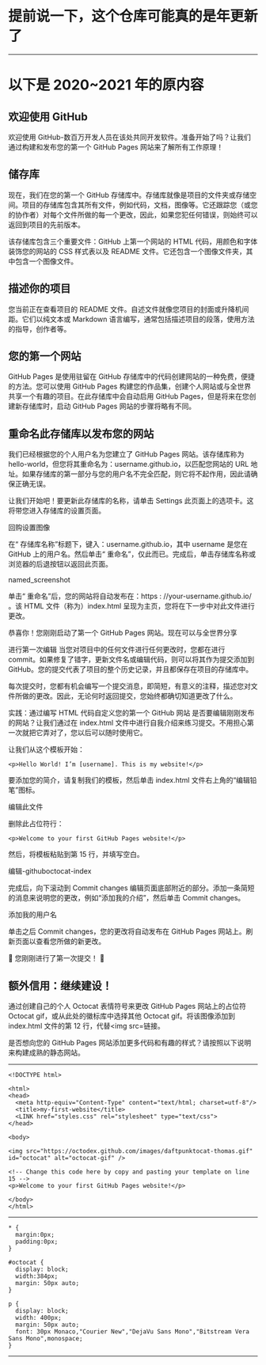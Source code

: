 # 提前说一下，这个仓库可能真的是年更新了

---

# 以下是 2020~2021 年的原内容

## 欢迎使用 GitHub

欢迎使用 GitHub-数百万开发人员在该处共同开发软件。准备开始了吗？让我们通过构建和发布您的第一个 GitHub Pages 网站来了解所有工作原理！

## 储存库

现在，我们在您的第一个 GitHub 存储库中。存储库就像是项目的文件夹或存储空间。项目的存储库包含其所有文件，例如代码，文档，图像等。它还跟踪您（或您的协作者）对每个文件所做的每一个更改，因此，如果您犯任何错误，则始终可以返回到项目的先前版本。

该存储库包含三个重要文件：GitHub 上第一个网站的 HTML 代码，用颜色和字体装饰您的网站的 CSS 样式表以及 README 文件。它还包含一个图像文件夹，其中包含一个图像文件。

## 描述你的项目

您当前正在查看项目的 README 文件。自述文件就像您项目的封面或升降机间距。它们以纯文本或 Markdown 语言编写，通常包括描述项目的段落，使用方法的指导，创作者等。

## 您的第一个网站

GitHub Pages 是使用驻留在 GitHub 存储库中的代码创建网站的一种免费，便捷的方法。您可以使用 GitHub Pages 构建您的作品集，创建个人网站或与全世界共享一个有趣的项目。在此存储库中会自动启用 GitHub Pages，但是将来在您创建新存储库时，启动 GitHub Pages 网站的步骤将略有不同。

## 重命名此存储库以发布您的网站

我们已经根据您的个人用户名为您建立了 GitHub Pages 网站。该存储库称为 hello-world，但您将其重命名为：username.github.io，以匹配您网站的 URL 地址。如果存储库的第一部分与您的用户名不完全匹配，则它将不起作用，因此请确保正确无误。

让我们开始吧！要更新此存储库的名称，请单击 Settings 此页面上的选项卡。这将带您进入存储库的设置页面。

回购设置图像

在“ 存储库名称”标题下，键入：username.github.io，其中 username 是您在 GitHub 上的用户名。然后单击“ 重命名”，仅此而已。完成后，单击存储库名称或浏览器的后退按钮以返回此页面。

named_screenshot

单击“ 重命名”后，您的网站将自动发布在：https : //your-username.github.io/
。该 HTML 文件（称为）index.html 呈现为主页，您将在下一步中对此文件进行更改。

恭喜你！您刚刚启动了第一个 GitHub Pages 网站。现在可以与全世界分享

进行第一次编辑
当您对项目中的任何文件进行任何更改时，您都在进行 commit。如果修复了错字，更新文件名或编辑代码，则可以将其作为提交添加到 GitHub。您的提交代表了项目的整个历史记录，并且都保存在项目的存储库中。

每次提交时，您都有机会编写一个提交消息，即简短，有意义的注释，描述您对文件所做的更改。因此，无论何时返回提交，您始终都确切知道更改了什么。

实践：通过编写 HTML 代码自定义您的第一个 GitHub 网站
是否要编辑刚刚发布的网站？让我们通过在 index.html 文件中进行自我介绍来练习提交。不用担心第一次就把它弄对了，您以后可以随时使用它。

让我们从这个模板开始：

```
<p>Hello World! I’m [username]. This is my website!</p>
```

要添加您的简介，请复制我们的模板，然后单击 index.html 文件右上角的“编辑铅笔”图标。

编辑此文件

删除此占位符行：

```
<p>Welcome to your first GitHub Pages website!</p>
```

然后，将模板粘贴到第 15 行，并填写空白。

编辑-githuboctocat-index

完成后，向下滚动到 Commit changes 编辑页面底部附近的部分。添加一条简短的消息来说明您的更改，例如“添加我的介绍”，然后单击 Commit changes。

添加我的用户名

单击之后 Commit changes，您的更改将自动发布在 GitHub Pages 网站上。刷新页面以查看您所做的新更改。

🎉 您刚刚进行了第一次提交！ 🎉

## 额外信用：继续建设！

通过创建自己的个人 Octocat 表情符号来更改 GitHub Pages 网站上的占位符 Octocat gif，或从此处的徽标库中选择其他 Octocat gif。将该图像添加到 index.html 文件的第 12 行，代替<img src=链接。

是否想向您的 GitHub Pages 网站添加更多代码和有趣的样式？请按照以下说明来构建成熟的静态网站。

---

```
<!DOCTYPE html>

<html>
<head>
  <meta http-equiv="Content-Type" content="text/html; charset=utf-8"/>
  <title>my-first-website</title>
  <LINK href="styles.css" rel="stylesheet" type="text/css">
</head>

<body>

<img src="https://octodex.github.com/images/daftpunktocat-thomas.gif" id="octocat" alt="octocat-gif" />

<!-- Change this code here by copy and pasting your template on line 15 -->
<p>Welcome to your first GitHub Pages website!</p>

</body>
</html>
```

---

```
* {
  margin:0px;
  padding:0px;
}

#octocat {
  display: block;
  width:384px;
  margin: 50px auto;
}

p {
  display: block;
  width: 400px;
  margin: 50px auto;
  font: 30px Monaco,"Courier New","DejaVu Sans Mono","Bitstream Vera Sans Mono",monospace;
}

```

---
